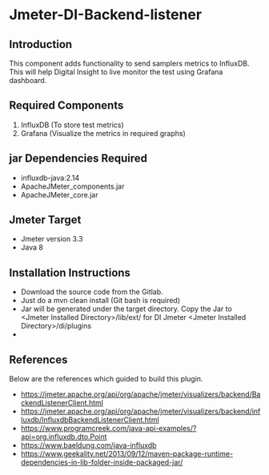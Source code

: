 # Jmeter-DI-Backend-listener

## Introduction

This component adds functionality to send samplers metrics to InfluxDB. This will help Digital Insight to live monitor the test using Grafana dashboard.

## Required Components

1. InfluxDB (To store test metrics)
2. Grafana (Visualize the metrics in required graphs)


## jar Dependencies Required

* influxdb-java:2.14
* ApacheJMeter_components.jar
* ApacheJMeter_core.jar

## Jmeter Target

* Jmeter version 3.3
* Java 8

## Installation Instructions

* Download the source code from the Gitlab.
* Just do a mvn clean install (Git bash is required)
* Jar will be generated under the target directory. Copy the Jar to \<Jmeter Installed Directory\>/lib/ext/ for DI Jmeter \<Jmeter Installed Directory\>/di/plugins
*


## References

Below are the references which guided to build this plugin.

* https://jmeter.apache.org/api/org/apache/jmeter/visualizers/backend/BackendListenerClient.html
* https://jmeter.apache.org/api/org/apache/jmeter/visualizers/backend/influxdb/InfluxdbBackendListenerClient.html
* https://www.programcreek.com/java-api-examples/?api=org.influxdb.dto.Point
* https://www.baeldung.com/java-influxdb
* https://www.geekality.net/2013/09/12/maven-package-runtime-dependencies-in-lib-folder-inside-packaged-jar/

